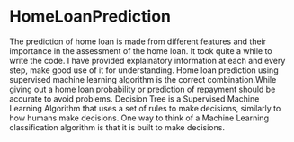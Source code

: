 # HomeLoanPrediction
The prediction of home loan is made from different features and their importance in the assessment of the home loan. It took quite a while to write the code.
I have provided explainatory information at each and every step, make good use of it for understanding.
Home loan prediction using supervised machine learning algorithm is the correct combination.While giving out a home loan probability or prediction of repayment should be accurate to avoid problems. 
Decision Tree is a Supervised Machine Learning Algorithm that uses a set of rules to make decisions, similarly to how humans make decisions. One way to think of a Machine Learning classification algorithm is that it is built to make decisions.
